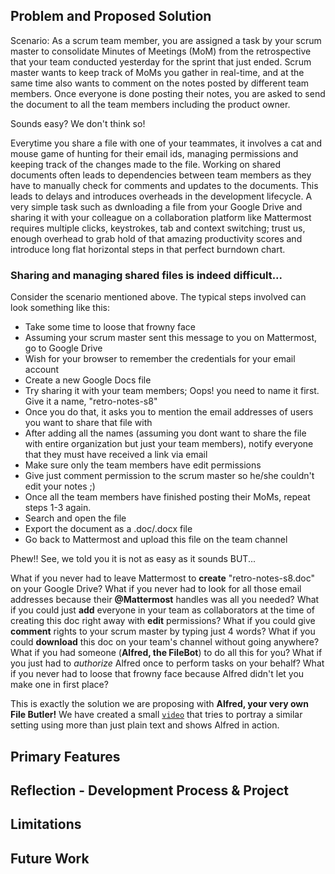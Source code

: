 ## Problem and Proposed Solution

Scenario: As a scrum team member, you are assigned a task by your scrum master to consolidate Minutes of 
Meetings (MoM) from the retrospective that your team conducted yesterday for the sprint that just ended. Scrum master wants to keep track of MoMs you gather in real-time, and at the same time also wants to comment on the notes posted by different team members. Once everyone is done posting their notes, you are asked to send the document to all the team members including the product owner.

Sounds easy? We don't think so!

Everytime you share a file with one of your teammates, it involves a cat and mouse game of hunting for their email ids, 
managing permissions and keeping track of the changes made to the file. Working on shared documents often leads to 
dependencies between team members as they have to manually check for comments and updates to the documents. This leads to 
delays and introduces overheads in the development lifecycle. A very simple task such as dwnloading a file from your Google 
Drive and sharing it with your colleague on a collaboration platform like Mattermost requires multiple clicks, keystrokes, 
tab and context switching; trust us, enough overhead to grab hold of that amazing productivity scores and introduce long flat 
horizontal steps in that perfect burndown chart.

### **Sharing and managing shared files is indeed difficult...**

Consider the scenario mentioned above. The typical steps involved can look something like this:

 - Take some time to loose that frowny face
 - Assuming your scrum master sent this message to you on Mattermost, go to Google Drive
 - Wish for your browser to remember the credentials for your email account
 - Create a new Google Docs file
 - Try sharing it with your team members; Oops! you need to name it first. Give it a name, "retro-notes-s8"
 - Once you do that, it asks you to mention the email addresses of users you want to share that file with
 - After adding all the names (assuming you dont want to share the file with entire organization but just your team members), 
 notify everyone that they must have received a link via email
 - Make sure only the team members have edit permissions
 - Give just comment permission to the scrum master so he/she couldn't edit your notes ;)
 - Once all the team members have finished posting their MoMs, repeat steps 1-3 again.
 - Search and open the file
 - Export the document as a .doc/.docx file
 - Go back to Mattermost and upload this file on the team channel

Phew!! See, we told you it is not as easy as it sounds BUT...

What if you never had to leave Mattermost to **create** "retro-notes-s8.doc" on your Google Drive? What if you never had to look for 
all those email addresses because their **@Mattermost** handles was all you needed? What if you could just **add** everyone 
in your team as collaborators at the time of creating this doc right away with **edit** permissions? What if you could give **comment**
rights to your scrum master by typing just 4 words? What if you could **download** this doc on your team's channel without going anywhere? What if 
you had someone (**Alfred, the FileBot**) to do all this for you? What if you just had to _authorize_ Alfred once to perform tasks
on your behalf? What if you never had to loose that frowny face because Alfred didn't let you make one in first place?

This is exactly the solution we are proposing with **Alfred, your very own File Butler!** We have created a small [`video`](https://drive.google.com/file/d/1O2kYCTakZoHZc5ZsZX--Qsdbpt-AxwFo/view)
that tries to portray a similar setting using more than just plain text and shows Alfred in action.

## Primary Features



## Reflection - Development Process & Project



## Limitations



## Future Work
